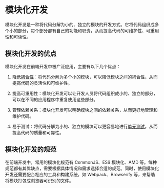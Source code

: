 # 模块化开发

模块化开发是一种将代码分解为小的、独立的模块的开发方式。它将代码组织成多个小的部分，每个部分都有自己的功能和职责，从而提高代码的可维护性、可重用性和可读性。

## 模块化开发的优点

模块化开发在前端开发中被广泛应用，主要有以下几个优点：

1. 降低[耦合性](https://github.com/clouddawn/blog/blob/main/md/md7/251_%E8%80%A6%E5%90%88%E6%80%A7.md)：将代码分解为多个小的模块，可以降低模块之间的耦合性，从而提高代码的灵活性和可维护性。

2. 提高可重用性：模块化开发可以让开发人员将代码组织成小的、独立的部分，可以在不同的应用程序中重复使用这些部分。

3. 管理依赖关系：模块化开发可以明确模块之间的依赖关系，从而更好地管理和维护代码。

4. 易于测试：将代码分解为小的、独立的模块可以更容易地进行[单元测试](https://github.com/clouddawn/blog/blob/main/md/md7/250_%E5%8D%95%E5%85%83%E6%B5%8B%E8%AF%95.md)，从而提高代码的质量和可靠性。

## 模块化开发的规范

在前端开发中，常用的模块化规范有 CommonJS、ES6 模块化、AMD 等。每种规范都有其优缺点，需要根据具体情况和需求选择合适的规范。同时，使用模块化开发还需要配合相应的工具和构建系统，如 Webpack、Browserify 等，来帮助将模块打包成浏览器可识别的文件。